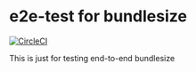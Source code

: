 # e2e-test for bundlesize
[![CircleCI](https://circleci.com/gh/bundlesize/e2e-test.svg?style=svg)](https://circleci.com/gh/bundlesize/e2e-test)

This is just for testing end-to-end bundlesize
